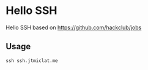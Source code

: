 # Hello SSH

Hello SSH based on https://github.com/hackclub/jobs

## Usage
```
ssh ssh.jtmiclat.me
```